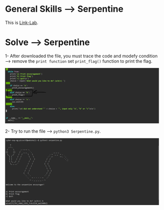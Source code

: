 # General Skills --> Serpentine
This is [Link-Lab](https://play.picoctf.org/practice/challenge/251?category=5&page=1&solved=1).
# Solve --> Serpentine
1- After downloaded the file, you must trace the code and modefy condition --> remove the `print function` set `print_flag()` function to print the flag.
<br />

![0](screenshots/0.png)
<br />

2- Try to run the file --> `python3 Serpentine.py`.
<br />

![1](screenshots/1.png)
<br />